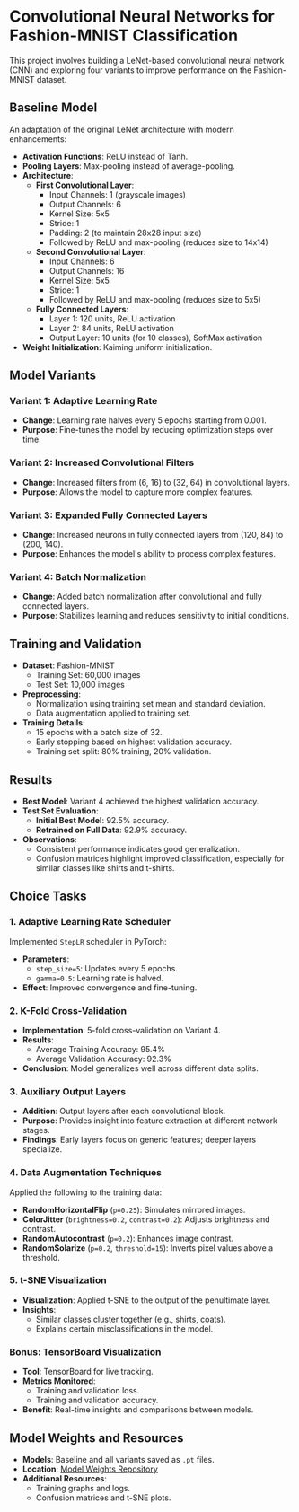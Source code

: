 # Convolutional Neural Networks for Fashion-MNIST Classification

This project involves building a LeNet-based convolutional neural network (CNN) and exploring four variants to improve performance on the Fashion-MNIST dataset.

## Baseline Model

An adaptation of the original LeNet architecture with modern enhancements:

- **Activation Functions**: ReLU instead of Tanh.
- **Pooling Layers**: Max-pooling instead of average-pooling.
- **Architecture**:
  - **First Convolutional Layer**:
    - Input Channels: 1 (grayscale images)
    - Output Channels: 6
    - Kernel Size: 5x5
    - Stride: 1
    - Padding: 2 (to maintain 28x28 input size)
    - Followed by ReLU and max-pooling (reduces size to 14x14)
  - **Second Convolutional Layer**:
    - Input Channels: 6
    - Output Channels: 16
    - Kernel Size: 5x5
    - Stride: 1
    - Followed by ReLU and max-pooling (reduces size to 5x5)
  - **Fully Connected Layers**:
    - Layer 1: 120 units, ReLU activation
    - Layer 2: 84 units, ReLU activation
    - Output Layer: 10 units (for 10 classes), SoftMax activation
- **Weight Initialization**: Kaiming uniform initialization.

## Model Variants

### Variant 1: Adaptive Learning Rate

- **Change**: Learning rate halves every 5 epochs starting from 0.001.
- **Purpose**: Fine-tunes the model by reducing optimization steps over time.

### Variant 2: Increased Convolutional Filters

- **Change**: Increased filters from (6, 16) to (32, 64) in convolutional layers.
- **Purpose**: Allows the model to capture more complex features.

### Variant 3: Expanded Fully Connected Layers

- **Change**: Increased neurons in fully connected layers from (120, 84) to (200, 140).
- **Purpose**: Enhances the model's ability to process complex features.

### Variant 4: Batch Normalization

- **Change**: Added batch normalization after convolutional and fully connected layers.
- **Purpose**: Stabilizes learning and reduces sensitivity to initial conditions.

## Training and Validation

- **Dataset**: Fashion-MNIST
  - Training Set: 60,000 images
  - Test Set: 10,000 images
- **Preprocessing**:
  - Normalization using training set mean and standard deviation.
  - Data augmentation applied to training set.
- **Training Details**:
  - 15 epochs with a batch size of 32.
  - Early stopping based on highest validation accuracy.
  - Training set split: 80% training, 20% validation.

## Results

- **Best Model**: Variant 4 achieved the highest validation accuracy.
- **Test Set Evaluation**:
  - **Initial Best Model**: 92.5% accuracy.
  - **Retrained on Full Data**: 92.9% accuracy.
- **Observations**:
  - Consistent performance indicates good generalization.
  - Confusion matrices highlight improved classification, especially for similar classes like shirts and t-shirts.

## Choice Tasks

### 1. Adaptive Learning Rate Scheduler

Implemented `StepLR` scheduler in PyTorch:

- **Parameters**:
  - `step_size=5`: Updates every 5 epochs.
  - `gamma=0.5`: Learning rate is halved.
- **Effect**: Improved convergence and fine-tuning.

### 2. K-Fold Cross-Validation

- **Implementation**: 5-fold cross-validation on Variant 4.
- **Results**:
  - Average Training Accuracy: 95.4%
  - Average Validation Accuracy: 92.3%
- **Conclusion**: Model generalizes well across different data splits.

### 3. Auxiliary Output Layers

- **Addition**: Output layers after each convolutional block.
- **Purpose**: Provides insight into feature extraction at different network stages.
- **Findings**: Early layers focus on generic features; deeper layers specialize.

### 4. Data Augmentation Techniques

Applied the following to the training data:

- **RandomHorizontalFlip** (`p=0.25`): Simulates mirrored images.
- **ColorJitter** (`brightness=0.2`, `contrast=0.2`): Adjusts brightness and contrast.
- **RandomAutocontrast** (`p=0.2`): Enhances image contrast.
- **RandomSolarize** (`p=0.2`, `threshold=15`): Inverts pixel values above a threshold.

### 5. t-SNE Visualization

- **Visualization**: Applied t-SNE to the output of the penultimate layer.
- **Insights**:
  - Similar classes cluster together (e.g., shirts, coats).
  - Explains certain misclassifications in the model.

### Bonus: TensorBoard Visualization

- **Tool**: TensorBoard for live tracking.
- **Metrics Monitored**:
  - Training and validation loss.
  - Training and validation accuracy.
- **Benefit**: Real-time insights and comparisons between models.

## Model Weights and Resources

- **Models**: Baseline and all variants saved as `.pt` files.
- **Location**: [Model Weights Repository](https://github.com/ChristosP1/Convolutional-neural-networks/tree/main/models)
- **Additional Resources**:
  - Training graphs and logs.
  - Confusion matrices and t-SNE plots.
